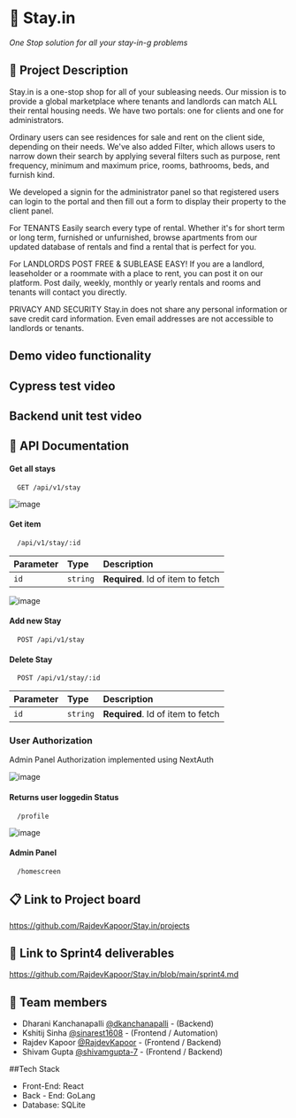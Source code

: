 
# 🏡 Stay.in
*One Stop solution for all your stay-in-g problems*
## 📝 Project Description
Stay.in is a one-stop shop for all of your subleasing needs. Our mission is to provide a global marketplace where tenants and landlords can match ALL their rental housing needs.
We have two portals: one for clients and one for administrators.

Ordinary users can see residences for sale and rent on the client side, depending on their needs. We've also added Filter, which allows users to narrow down their search by applying several filters such as purpose, rent frequency, minimum and maximum price, rooms, bathrooms, beds, and furnish kind.

We developed a signin for the administrator panel so that registered users can login to the portal and then fill out a form to display their property to the client panel.

For TENANTS
Easily search every type of rental. Whether it's for short term or long term, furnished or unfurnished, browse apartments from our updated database of rentals and find a rental that is perfect for you.

For LANDLORDS
POST FREE & SUBLEASE EASY! If you are a landlord, leaseholder or a roommate with a place to rent, you can post it on our platform. Post daily, weekly, monthly or yearly rentals and rooms and tenants will contact you directly.

PRIVACY AND SECURITY
Stay.in does not share any personal information or save credit card information. Even email addresses are not accessible to landlords or tenants.

## Demo video functionality


## Cypress test video


## Backend unit test video


## 📑 API Documentation

#### Get all stays

```http
  GET /api/v1/stay
```

![image](https://user-images.githubusercontent.com/9784110/156868714-4db45c11-eb28-40be-ac94-d26c2dac2353.png)


#### Get item

```http
  /api/v1/stay/:id
```

| Parameter | Type     | Description                       |
| :-------- | :------- | :-------------------------------- |
| `id`      | `string` | **Required**. Id of item to fetch |

![image](https://user-images.githubusercontent.com/9784110/156868778-d625a930-1890-4b06-b739-615a154a4f8f.png)


#### Add new Stay

```http
  POST /api/v1/stay
```

#### Delete Stay

```http
  POST /api/v1/stay/:id
```


| Parameter | Type     | Description                       |
| :-------- | :------- | :-------------------------------- |
| `id`      | `string` | **Required**. Id of item to fetch |



### User Authorization 

Admin Panel Authorization implemented using NextAuth 

![image](https://user-images.githubusercontent.com/9784110/156868845-e183ccdb-7251-4b6f-9fcf-4d2bb419464e.png)


#### Returns user loggedin Status

```http
  /profile
```
![image](https://user-images.githubusercontent.com/9784110/156868808-d4925180-338c-41bc-bcde-036426f20ed7.png)


#### Admin Panel

```http
  /homescreen
```


## 📋 Link to Project board

https://github.com/RajdevKapoor/Stay.in/projects


## 🏃 Link to Sprint4 deliverables

https://github.com/RajdevKapoor/Stay.in/blob/main/sprint4.md

## 🚀 Team members

- Dharani Kanchanapalli [@dkanchanapalli](https://www.github.com/dkanchanapalli) - (Backend)
- Kshitij Sinha [@sinarest1608](https://www.github.com/sinarest1608) - (Frontend / Automation)
- Rajdev Kapoor [@RajdevKapoor](https://www.github.com/RajdevKapoor) - (Frontend / Backend)
- Shivam Gupta [@shivamgupta-7](https://www.github.com/shivamgupta-7) - (Frontend / Backend)


##Tech Stack
- Front-End: React
- Back - End: GoLang
- Database: SQLite
